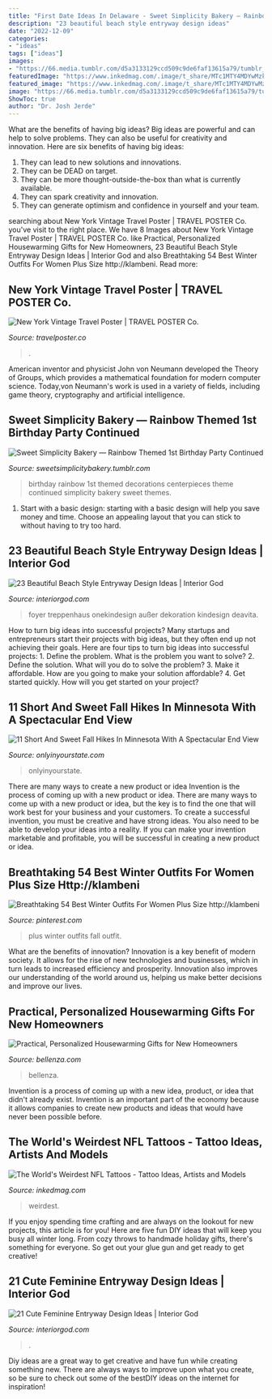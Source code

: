 ```yaml
---
title: "First Date Ideas In Delaware - Sweet Simplicity Bakery — Rainbow Themed 1st Birthday Party Continued"
description: "23 beautiful beach style entryway design ideas"
date: "2022-12-09"
categories:
- "ideas"
tags: ["ideas"]
images:
- "https://66.media.tumblr.com/d5a3133129ccd509c9de6faf13615a79/tumblr_ne44iwwGH81ty8ibio8_1280.jpg"
featuredImage: "https://www.inkedmag.com/.image/t_share/MTc1MTY4MDYwMzk3NzI0NzY3/nfl.png"
featured_image: "https://www.inkedmag.com/.image/t_share/MTc1MTY4MDYwMzk3NzI0NzY3/nfl.png"
image: "https://66.media.tumblr.com/d5a3133129ccd509c9de6faf13615a79/tumblr_ne44iwwGH81ty8ibio8_1280.jpg"
ShowToc: true
author: "Dr. Josh Jerde"
---
```



What are the benefits of having big ideas?
Big ideas are powerful and can help to solve problems. They can also be useful for creativity and innovation. Here are six benefits of having big ideas: 
1. They can lead to new solutions and innovations.
2. They can be DEAD on target.
3. They can be more thought-outside-the-box than what is currently available.
4. They can spark creativity and innovation. 
5. They can generate optimism and confidence in yourself and your team.

	

		
searching about New York Vintage Travel Poster | TRAVEL POSTER Co. you've visit to the right place. We have 8 Images about New York Vintage Travel Poster | TRAVEL POSTER Co. like Practical, Personalized Housewarming Gifts for New Homeowners, 23 Beautiful Beach Style Entryway Design Ideas | Interior God and also Breathtaking 54 Best Winter Outfits For Women Plus Size http://klambeni. Read more:
		
    
## New York Vintage Travel Poster | TRAVEL POSTER Co.

<img loading=lazy src="https://travelposter.co/wp-content/uploads/2017/07/15258690_1648485928777844_4227424571583627264_n1.jpg?gid=1" onerror="this.onerror=null;this.src='https://tse2.mm.bing.net/th?id=OIP.KXCAW7D2ev0uHGNUfoqo0AD6D5&amp;pid=15.1';" alt="New York Vintage Travel Poster | TRAVEL POSTER Co.">

_Source: travelposter.co_

>. 

	

American inventor and physicist John von Neumann developed the Theory of Groups, which provides a mathematical foundation for modern computer science. Today,von Neumann's work is used in a variety of fields, including game theory, cryptography and artificial intelligence.

    
## Sweet Simplicity Bakery — Rainbow Themed 1st Birthday Party Continued

<img loading=lazy src="https://66.media.tumblr.com/d5a3133129ccd509c9de6faf13615a79/tumblr_ne44iwwGH81ty8ibio8_1280.jpg" onerror="this.onerror=null;this.src='https://tse1.mm.bing.net/th?id=OIP.OX7Ipd_onmmrx98gb3wqgAHaLL&amp;pid=15.1';" alt="Sweet Simplicity Bakery — Rainbow Themed 1st Birthday Party Continued">

_Source: sweetsimplicitybakery.tumblr.com_

>birthday rainbow 1st themed decorations centerpieces theme continued simplicity bakery sweet themes. 

	

1. Start with a basic design: starting with a basic design will help you save money and time. Choose an appealing layout that you can stick to without having to try too hard.

    
## 23 Beautiful Beach Style Entryway Design Ideas | Interior God

<img loading=lazy src="https://www.interiorgod.com/wp-content/uploads/2016/04/Beach-house-nautical-foyer.jpg" onerror="this.onerror=null;this.src='https://tse4.mm.bing.net/th?id=OIP.ilGHSYYBoLIKpziIG-q8zAHaKM&amp;pid=15.1';" alt="23 Beautiful Beach Style Entryway Design Ideas | Interior God">

_Source: interiorgod.com_

>foyer treppenhaus onekindesign außer dekoration kindesign deavita. 

	

How to turn big ideas into successful projects?
Many startups and entrepreneurs start their projects with big ideas, but they often end up not achieving their goals. Here are four tips to turn big ideas into successful projects: 1. Define the problem. What is the problem you want to solve? 2. Define the solution. What will you do to solve the problem? 3. Make it affordable. How are you going to make your solution affordable? 4. Get started quickly. How will you get started on your project?

    
## 11 Short And Sweet Fall Hikes In Minnesota With A Spectacular End View

<img loading=lazy src="https://cdn.onlyinyourstate.com/wp-content/uploads/2017/09/22286414874_daf7459c45_h-1.jpg" onerror="this.onerror=null;this.src='https://tse1.mm.bing.net/th?id=OIP.xl-6nJaerokGZFD6gnJG0QHaE8&amp;pid=15.1';" alt="11 Short And Sweet Fall Hikes In Minnesota With A Spectacular End View">

_Source: onlyinyourstate.com_

>onlyinyourstate. 

	

There are many ways to create a new product or idea
Invention is the process of coming up with a new product or idea. There are many ways to come up with a new product or idea, but the key is to find the one that will work best for your business and your customers. To create a successful invention, you must be creative and have strong ideas. You also need to be able to develop your ideas into a reality. If you can make your invention marketable and profitable, you will be successful in creating a new product or idea.

    
## Breathtaking 54 Best Winter Outfits For Women Plus Size Http://klambeni

<img loading=lazy src="https://i.pinimg.com/736x/dc/df/39/dcdf396d4e6fb5063e7a6c32b29982d8.jpg" onerror="this.onerror=null;this.src='https://tse1.mm.bing.net/th?id=OIP.vBot8KJs-nEQVCxd1MwA9AHaLu&amp;pid=15.1';" alt="Breathtaking 54 Best Winter Outfits For Women Plus Size http://klambeni">

_Source: pinterest.com_

>plus winter outfits fall outfit. 

	

What are the benefits of innovation?
Innovation is a key benefit of modern society. It allows for the rise of new technologies and businesses, which in turn leads to increased efficiency and prosperity. Innovation also improves our understanding of the world around us, helping us make better decisions and improve our lives.

    
## Practical, Personalized Housewarming Gifts For New Homeowners

<img loading=lazy src="https://www.bellenza.com/home-portal/wp-content/uploads/2020/12/image4-1024x1024.jpg" onerror="this.onerror=null;this.src='https://tse2.mm.bing.net/th?id=OIP.wYMlrEbapbyjFn6iMK-7oAHaHa&amp;pid=15.1';" alt="Practical, Personalized Housewarming Gifts for New Homeowners">

_Source: bellenza.com_

>bellenza. 

	

Invention is a process of coming up with a new idea, product, or idea that didn't already exist. Invention is an important part of the economy because it allows companies to create new products and ideas that would have never been possible before.

    
## The World&#039;s Weirdest NFL Tattoos - Tattoo Ideas, Artists And Models

<img loading=lazy src="https://www.inkedmag.com/.image/t_share/MTc1MTY4MDYwMzk3NzI0NzY3/nfl.png" onerror="this.onerror=null;this.src='https://tse2.mm.bing.net/th?id=OIP.-ygr-ywukuGmEV7b6Cdr3AHaD4&amp;pid=15.1';" alt="The World&#039;s Weirdest NFL Tattoos - Tattoo Ideas, Artists and Models">

_Source: inkedmag.com_

>weirdest. 

	

If you enjoy spending time crafting and are always on the lookout for new projects, this article is for you! Here are five fun DIY ideas that will keep you busy all winter long. From cozy throws to handmade holiday gifts, there's something for everyone. So get out your glue gun and get ready to get creative!

    
## 21 Cute Feminine Entryway Design Ideas | Interior God

<img loading=lazy src="https://www.interiorgod.com/wp-content/uploads/2016/06/entryway-ideas.jpg" onerror="this.onerror=null;this.src='https://tse4.mm.bing.net/th?id=OIP.7Zz_N-IvtDpzg77VQ1y4xQHaLK&amp;pid=15.1';" alt="21 Cute Feminine Entryway Design Ideas | Interior God">

_Source: interiorgod.com_

>. 

	

Diy ideas are a great way to get creative and have fun while creating something new. There are always ways to improve upon what you create, so be sure to check out some of the bestDIY ideas on the internet for inspiration!

